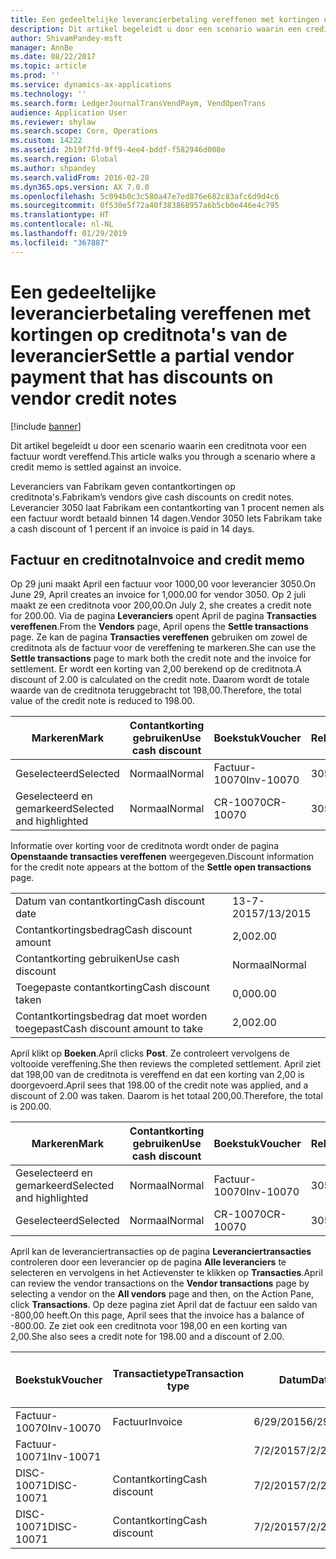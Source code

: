 ```yaml
---
title: Een gedeeltelijke leverancierbetaling vereffenen met kortingen op creditnota's van de leverancier
description: Dit artikel begeleidt u door een scenario waarin een creditnota voor een factuur wordt vereffend.
author: ShivamPandey-msft
manager: AnnBe
ms.date: 08/22/2017
ms.topic: article
ms.prod: ''
ms.service: dynamics-ax-applications
ms.technology: ''
ms.search.form: LedgerJournalTransVendPaym, VendOpenTrans
audience: Application User
ms.reviewer: shylaw
ms.search.scope: Core, Operations
ms.custom: 14222
ms.assetid: 2b19f7fd-9ff9-4ee4-bddf-f582946d008e
ms.search.region: Global
ms.author: shpandey
ms.search.validFrom: 2016-02-28
ms.dyn365.ops.version: AX 7.0.0
ms.openlocfilehash: 5c094b0c3c580a47e7ed876e682c83afc6d9d4c6
ms.sourcegitcommit: 0f530e5f72a40f383868957a6b5cb0e446e4c795
ms.translationtype: HT
ms.contentlocale: nl-NL
ms.lasthandoff: 01/29/2019
ms.locfileid: "367887"
---
```

# <a name="settle-a-partial-vendor-payment-that-has-discounts-on-vendor-credit-notes"></a><span data-ttu-id="5b8ad-103">Een gedeeltelijke leverancierbetaling vereffenen met kortingen op creditnota's van de leverancier</span><span class="sxs-lookup"><span data-stu-id="5b8ad-103">Settle a partial vendor payment that has discounts on vendor credit notes</span></span>

[!include [banner](../includes/banner.md)]

<span data-ttu-id="5b8ad-104">Dit artikel begeleidt u door een scenario waarin een creditnota voor een factuur wordt vereffend.</span><span class="sxs-lookup"><span data-stu-id="5b8ad-104">This article walks you through a scenario where a credit memo is settled against an invoice.</span></span>

<span data-ttu-id="5b8ad-105">Leveranciers van Fabrikam geven contantkortingen op creditnota's.</span><span class="sxs-lookup"><span data-stu-id="5b8ad-105">Fabrikam’s vendors give cash discounts on credit notes.</span></span> <span data-ttu-id="5b8ad-106">Leverancier 3050 laat Fabrikam een contantkorting van 1 procent nemen als een factuur wordt betaald binnen 14 dagen.</span><span class="sxs-lookup"><span data-stu-id="5b8ad-106">Vendor 3050 lets Fabrikam take a cash discount of 1 percent if an invoice is paid in 14 days.</span></span>

## <a name="invoice-and-credit-memo"></a><span data-ttu-id="5b8ad-107">Factuur en creditnota</span><span class="sxs-lookup"><span data-stu-id="5b8ad-107">Invoice and credit memo</span></span>
<span data-ttu-id="5b8ad-108">Op 29 juni maakt April een factuur voor 1000,00 voor leverancier 3050.</span><span class="sxs-lookup"><span data-stu-id="5b8ad-108">On June 29, April creates an invoice for 1,000.00 for vendor 3050.</span></span> <span data-ttu-id="5b8ad-109">Op 2 juli maakt ze een creditnota voor 200,00.</span><span class="sxs-lookup"><span data-stu-id="5b8ad-109">On July 2, she creates a credit note for 200.00.</span></span> <span data-ttu-id="5b8ad-110">Via de pagina **Leveranciers** opent April de pagina **Transacties vereffenen**.</span><span class="sxs-lookup"><span data-stu-id="5b8ad-110">From the **Vendors** page, April opens the **Settle transactions** page.</span></span> <span data-ttu-id="5b8ad-111">Ze kan de pagina **Transacties vereffenen** gebruiken om zowel de creditnota als de factuur voor de vereffening te markeren.</span><span class="sxs-lookup"><span data-stu-id="5b8ad-111">She can use the **Settle transactions** page to mark both the credit note and the invoice for settlement.</span></span> <span data-ttu-id="5b8ad-112">Er wordt een korting van 2,00 berekend op de creditnota.</span><span class="sxs-lookup"><span data-stu-id="5b8ad-112">A discount of 2.00 is calculated on the credit note.</span></span> <span data-ttu-id="5b8ad-113">Daarom wordt de totale waarde van de creditnota teruggebracht tot 198,00.</span><span class="sxs-lookup"><span data-stu-id="5b8ad-113">Therefore, the total value of the credit note is reduced to 198.00.</span></span>

| <span data-ttu-id="5b8ad-114">Markeren</span><span class="sxs-lookup"><span data-stu-id="5b8ad-114">Mark</span></span>                     | <span data-ttu-id="5b8ad-115">Contantkorting gebruiken</span><span class="sxs-lookup"><span data-stu-id="5b8ad-115">Use cash discount</span></span> | <span data-ttu-id="5b8ad-116">Boekstuk</span><span class="sxs-lookup"><span data-stu-id="5b8ad-116">Voucher</span></span>   | <span data-ttu-id="5b8ad-117">Rekening</span><span class="sxs-lookup"><span data-stu-id="5b8ad-117">Account</span></span> | <span data-ttu-id="5b8ad-118">Datum</span><span class="sxs-lookup"><span data-stu-id="5b8ad-118">Date</span></span>      | <span data-ttu-id="5b8ad-119">Vervaldatum</span><span class="sxs-lookup"><span data-stu-id="5b8ad-119">Due date</span></span>  | <span data-ttu-id="5b8ad-120">Factuur</span><span class="sxs-lookup"><span data-stu-id="5b8ad-120">Invoice</span></span> | <span data-ttu-id="5b8ad-121">Bedrag in transactievaluta</span><span class="sxs-lookup"><span data-stu-id="5b8ad-121">Amount in transaction currency</span></span> | <span data-ttu-id="5b8ad-122">Valuta</span><span class="sxs-lookup"><span data-stu-id="5b8ad-122">Currency</span></span> | <span data-ttu-id="5b8ad-123">Bedrag om te vereffenen</span><span class="sxs-lookup"><span data-stu-id="5b8ad-123">Amount to settle</span></span> |
|--------------------------|-------------------|-----------|---------|-----------|-----------|---------|--------------------------------|----------|------------------|
| <span data-ttu-id="5b8ad-124">Geselecteerd</span><span class="sxs-lookup"><span data-stu-id="5b8ad-124">Selected</span></span>                 | <span data-ttu-id="5b8ad-125">Normaal</span><span class="sxs-lookup"><span data-stu-id="5b8ad-125">Normal</span></span>            | <span data-ttu-id="5b8ad-126">Factuur-10070</span><span class="sxs-lookup"><span data-stu-id="5b8ad-126">Inv-10070</span></span> | <span data-ttu-id="5b8ad-127">3050</span><span class="sxs-lookup"><span data-stu-id="5b8ad-127">3050</span></span>    | <span data-ttu-id="5b8ad-128">6/29/2015</span><span class="sxs-lookup"><span data-stu-id="5b8ad-128">6/29/2015</span></span> | <span data-ttu-id="5b8ad-129">7/29/2015</span><span class="sxs-lookup"><span data-stu-id="5b8ad-129">7/29/2015</span></span> | <span data-ttu-id="5b8ad-130">10070</span><span class="sxs-lookup"><span data-stu-id="5b8ad-130">10070</span></span>   | <span data-ttu-id="5b8ad-131">-1.000,00</span><span class="sxs-lookup"><span data-stu-id="5b8ad-131">-1,000.00</span></span>                      | <span data-ttu-id="5b8ad-132">USD</span><span class="sxs-lookup"><span data-stu-id="5b8ad-132">USD</span></span>      | <span data-ttu-id="5b8ad-133">-990,00</span><span class="sxs-lookup"><span data-stu-id="5b8ad-133">-990.00</span></span>          |
| <span data-ttu-id="5b8ad-134">Geselecteerd en gemarkeerd</span><span class="sxs-lookup"><span data-stu-id="5b8ad-134">Selected and highlighted</span></span> | <span data-ttu-id="5b8ad-135">Normaal</span><span class="sxs-lookup"><span data-stu-id="5b8ad-135">Normal</span></span>            | <span data-ttu-id="5b8ad-136">CR-10070</span><span class="sxs-lookup"><span data-stu-id="5b8ad-136">CR-10070</span></span>  | <span data-ttu-id="5b8ad-137">3050</span><span class="sxs-lookup"><span data-stu-id="5b8ad-137">3050</span></span>    | <span data-ttu-id="5b8ad-138">7/2/2015</span><span class="sxs-lookup"><span data-stu-id="5b8ad-138">7/2/2015</span></span>  | <span data-ttu-id="5b8ad-139">7/29/2015</span><span class="sxs-lookup"><span data-stu-id="5b8ad-139">7/29/2015</span></span> |         | <span data-ttu-id="5b8ad-140">200,00</span><span class="sxs-lookup"><span data-stu-id="5b8ad-140">200.00</span></span>                         | <span data-ttu-id="5b8ad-141">USD</span><span class="sxs-lookup"><span data-stu-id="5b8ad-141">USD</span></span>      | <span data-ttu-id="5b8ad-142">198,00</span><span class="sxs-lookup"><span data-stu-id="5b8ad-142">198.00</span></span>           |

<span data-ttu-id="5b8ad-143">Informatie over korting voor de creditnota wordt onder de pagina **Openstaande transacties vereffenen** weergegeven.</span><span class="sxs-lookup"><span data-stu-id="5b8ad-143">Discount information for the credit note appears at the bottom of the **Settle open transactions** page.</span></span>

|                              |           |
|------------------------------|-----------|
| <span data-ttu-id="5b8ad-144">Datum van contantkorting</span><span class="sxs-lookup"><span data-stu-id="5b8ad-144">Cash discount date</span></span>           | <span data-ttu-id="5b8ad-145">13-7-2015</span><span class="sxs-lookup"><span data-stu-id="5b8ad-145">7/13/2015</span></span> |
| <span data-ttu-id="5b8ad-146">Contantkortingsbedrag</span><span class="sxs-lookup"><span data-stu-id="5b8ad-146">Cash discount amount</span></span>         | <span data-ttu-id="5b8ad-147">2,00</span><span class="sxs-lookup"><span data-stu-id="5b8ad-147">2.00</span></span>      |
| <span data-ttu-id="5b8ad-148">Contantkorting gebruiken</span><span class="sxs-lookup"><span data-stu-id="5b8ad-148">Use cash discount</span></span>            | <span data-ttu-id="5b8ad-149">Normaal</span><span class="sxs-lookup"><span data-stu-id="5b8ad-149">Normal</span></span>    |
| <span data-ttu-id="5b8ad-150">Toegepaste contantkorting</span><span class="sxs-lookup"><span data-stu-id="5b8ad-150">Cash discount taken</span></span>          | <span data-ttu-id="5b8ad-151">0,00</span><span class="sxs-lookup"><span data-stu-id="5b8ad-151">0.00</span></span>      |
| <span data-ttu-id="5b8ad-152">Contantkortingsbedrag dat moet worden toegepast</span><span class="sxs-lookup"><span data-stu-id="5b8ad-152">Cash discount amount to take</span></span> | <span data-ttu-id="5b8ad-153">2,00</span><span class="sxs-lookup"><span data-stu-id="5b8ad-153">2.00</span></span>      |

<span data-ttu-id="5b8ad-154">April klikt op **Boeken**.</span><span class="sxs-lookup"><span data-stu-id="5b8ad-154">April clicks **Post**.</span></span> <span data-ttu-id="5b8ad-155">Ze controleert vervolgens de voltooide vereffening.</span><span class="sxs-lookup"><span data-stu-id="5b8ad-155">She then reviews the completed settlement.</span></span> <span data-ttu-id="5b8ad-156">April ziet dat 198,00 van de creditnota is vereffend en dat een korting van 2,00 is doorgevoerd.</span><span class="sxs-lookup"><span data-stu-id="5b8ad-156">April sees that 198.00 of the credit note was applied, and a discount of 2.00 was taken.</span></span> <span data-ttu-id="5b8ad-157">Daarom is het totaal 200,00.</span><span class="sxs-lookup"><span data-stu-id="5b8ad-157">Therefore, the total is 200.00.</span></span>

| <span data-ttu-id="5b8ad-158">Markeren</span><span class="sxs-lookup"><span data-stu-id="5b8ad-158">Mark</span></span>                     | <span data-ttu-id="5b8ad-159">Contantkorting gebruiken</span><span class="sxs-lookup"><span data-stu-id="5b8ad-159">Use cash discount</span></span> | <span data-ttu-id="5b8ad-160">Boekstuk</span><span class="sxs-lookup"><span data-stu-id="5b8ad-160">Voucher</span></span>   | <span data-ttu-id="5b8ad-161">Rekening</span><span class="sxs-lookup"><span data-stu-id="5b8ad-161">Account</span></span> | <span data-ttu-id="5b8ad-162">Datum</span><span class="sxs-lookup"><span data-stu-id="5b8ad-162">Date</span></span>      | <span data-ttu-id="5b8ad-163">Vervaldatum</span><span class="sxs-lookup"><span data-stu-id="5b8ad-163">Due date</span></span>  | <span data-ttu-id="5b8ad-164">Factuur</span><span class="sxs-lookup"><span data-stu-id="5b8ad-164">Invoice</span></span>  | <span data-ttu-id="5b8ad-165">Bedrag in transactievaluta</span><span class="sxs-lookup"><span data-stu-id="5b8ad-165">Amount in transaction currency</span></span> | <span data-ttu-id="5b8ad-166">Valuta</span><span class="sxs-lookup"><span data-stu-id="5b8ad-166">Currency</span></span> | <span data-ttu-id="5b8ad-167">Bedrag om te vereffenen</span><span class="sxs-lookup"><span data-stu-id="5b8ad-167">Amount to settle</span></span> |
|--------------------------|-------------------|-----------|---------|-----------|-----------|----------|--------------------------------|----------|------------------|
| <span data-ttu-id="5b8ad-168">Geselecteerd en gemarkeerd</span><span class="sxs-lookup"><span data-stu-id="5b8ad-168">Selected and highlighted</span></span> | <span data-ttu-id="5b8ad-169">Normaal</span><span class="sxs-lookup"><span data-stu-id="5b8ad-169">Normal</span></span>            | <span data-ttu-id="5b8ad-170">Factuur-10070</span><span class="sxs-lookup"><span data-stu-id="5b8ad-170">Inv-10070</span></span> | <span data-ttu-id="5b8ad-171">3050</span><span class="sxs-lookup"><span data-stu-id="5b8ad-171">3050</span></span>    | <span data-ttu-id="5b8ad-172">6/29/2015</span><span class="sxs-lookup"><span data-stu-id="5b8ad-172">6/29/2015</span></span> | <span data-ttu-id="5b8ad-173">7/29/2015</span><span class="sxs-lookup"><span data-stu-id="5b8ad-173">7/29/2015</span></span> | <span data-ttu-id="5b8ad-174">10070</span><span class="sxs-lookup"><span data-stu-id="5b8ad-174">10070</span></span>    | <span data-ttu-id="5b8ad-175">-1.000,00</span><span class="sxs-lookup"><span data-stu-id="5b8ad-175">-1,000.00</span></span>                      | <span data-ttu-id="5b8ad-176">USD</span><span class="sxs-lookup"><span data-stu-id="5b8ad-176">USD</span></span>      | <span data-ttu-id="5b8ad-177">-200,00</span><span class="sxs-lookup"><span data-stu-id="5b8ad-177">-200.00</span></span>          |
| <span data-ttu-id="5b8ad-178">Geselecteerd</span><span class="sxs-lookup"><span data-stu-id="5b8ad-178">Selected</span></span>                 | <span data-ttu-id="5b8ad-179">Normaal</span><span class="sxs-lookup"><span data-stu-id="5b8ad-179">Normal</span></span>            | <span data-ttu-id="5b8ad-180">CR-10070</span><span class="sxs-lookup"><span data-stu-id="5b8ad-180">CR-10070</span></span>  | <span data-ttu-id="5b8ad-181">3050</span><span class="sxs-lookup"><span data-stu-id="5b8ad-181">3050</span></span>    | <span data-ttu-id="5b8ad-182">7/2/2015</span><span class="sxs-lookup"><span data-stu-id="5b8ad-182">7/2/2015</span></span>  | <span data-ttu-id="5b8ad-183">7/29/2015</span><span class="sxs-lookup"><span data-stu-id="5b8ad-183">7/29/2015</span></span> | <span data-ttu-id="5b8ad-184">CR-10070</span><span class="sxs-lookup"><span data-stu-id="5b8ad-184">CR-10070</span></span> | <span data-ttu-id="5b8ad-185">200,00</span><span class="sxs-lookup"><span data-stu-id="5b8ad-185">200.00</span></span>                         | <span data-ttu-id="5b8ad-186">USD</span><span class="sxs-lookup"><span data-stu-id="5b8ad-186">USD</span></span>      | <span data-ttu-id="5b8ad-187">198,00</span><span class="sxs-lookup"><span data-stu-id="5b8ad-187">198.00</span></span>           |

<span data-ttu-id="5b8ad-188">April kan de leveranciertransacties op de pagina **Leveranciertransacties** controleren door een leverancier op de pagina **Alle leveranciers** te selecteren en vervolgens in het Actievenster te klikken op **Transacties**.</span><span class="sxs-lookup"><span data-stu-id="5b8ad-188">April can review the vendor transactions on the **Vendor transactions** page by selecting a vendor on the **All vendors** page and then, on the Action Pane, click **Transactions**.</span></span> <span data-ttu-id="5b8ad-189">Op deze pagina ziet April dat de factuur een saldo van -800,00 heeft.</span><span class="sxs-lookup"><span data-stu-id="5b8ad-189">On this page, April sees that the invoice has a balance of -800.00.</span></span> <span data-ttu-id="5b8ad-190">Ze ziet ook een creditnota voor 198,00 en een korting van 2,00.</span><span class="sxs-lookup"><span data-stu-id="5b8ad-190">She also sees a credit note for 198.00 and a discount of 2.00.</span></span>

| <span data-ttu-id="5b8ad-191">Boekstuk</span><span class="sxs-lookup"><span data-stu-id="5b8ad-191">Voucher</span></span>    | <span data-ttu-id="5b8ad-192">Transactietype</span><span class="sxs-lookup"><span data-stu-id="5b8ad-192">Transaction type</span></span> | <span data-ttu-id="5b8ad-193">Datum</span><span class="sxs-lookup"><span data-stu-id="5b8ad-193">Date</span></span>      | <span data-ttu-id="5b8ad-194">Factuur</span><span class="sxs-lookup"><span data-stu-id="5b8ad-194">Invoice</span></span> | <span data-ttu-id="5b8ad-195">Debetbedrag in transactievaluta</span><span class="sxs-lookup"><span data-stu-id="5b8ad-195">Amount in transaction currency debit</span></span> | <span data-ttu-id="5b8ad-196">Creditbedrag in transactievaluta</span><span class="sxs-lookup"><span data-stu-id="5b8ad-196">Amount in transaction currency credit</span></span> | <span data-ttu-id="5b8ad-197">Saldo</span><span class="sxs-lookup"><span data-stu-id="5b8ad-197">Balance</span></span> | <span data-ttu-id="5b8ad-198">Valuta</span><span class="sxs-lookup"><span data-stu-id="5b8ad-198">Currency</span></span> |
|------------|------------------|-----------|---------|--------------------------------------|---------------------------------------|---------|----------|
| <span data-ttu-id="5b8ad-199">Factuur-10070</span><span class="sxs-lookup"><span data-stu-id="5b8ad-199">Inv-10070</span></span>  | <span data-ttu-id="5b8ad-200">Factuur</span><span class="sxs-lookup"><span data-stu-id="5b8ad-200">Invoice</span></span>          | <span data-ttu-id="5b8ad-201">6/29/2015</span><span class="sxs-lookup"><span data-stu-id="5b8ad-201">6/29/2015</span></span> | <span data-ttu-id="5b8ad-202">10070</span><span class="sxs-lookup"><span data-stu-id="5b8ad-202">10070</span></span>   |                                      | <span data-ttu-id="5b8ad-203">1.000,00</span><span class="sxs-lookup"><span data-stu-id="5b8ad-203">1,000.00</span></span>                              | <span data-ttu-id="5b8ad-204">-800,00</span><span class="sxs-lookup"><span data-stu-id="5b8ad-204">-800.00</span></span> | <span data-ttu-id="5b8ad-205">USD</span><span class="sxs-lookup"><span data-stu-id="5b8ad-205">USD</span></span>      |
| <span data-ttu-id="5b8ad-206">Factuur-10071</span><span class="sxs-lookup"><span data-stu-id="5b8ad-206">Inv-10071</span></span>  |                  | <span data-ttu-id="5b8ad-207">7/2/2015</span><span class="sxs-lookup"><span data-stu-id="5b8ad-207">7/2/2015</span></span>  | <span data-ttu-id="5b8ad-208">CR10071</span><span class="sxs-lookup"><span data-stu-id="5b8ad-208">CR10071</span></span> | <span data-ttu-id="5b8ad-209">200,00</span><span class="sxs-lookup"><span data-stu-id="5b8ad-209">200.00</span></span>                               |                                       | <span data-ttu-id="5b8ad-210">0,00</span><span class="sxs-lookup"><span data-stu-id="5b8ad-210">0.00</span></span>    | <span data-ttu-id="5b8ad-211">USD</span><span class="sxs-lookup"><span data-stu-id="5b8ad-211">USD</span></span>      |
| <span data-ttu-id="5b8ad-212">DISC-10071</span><span class="sxs-lookup"><span data-stu-id="5b8ad-212">DISC-10071</span></span> |  <span data-ttu-id="5b8ad-213">Contantkorting</span><span class="sxs-lookup"><span data-stu-id="5b8ad-213">Cash discount</span></span>   | <span data-ttu-id="5b8ad-214">7/2/2015</span><span class="sxs-lookup"><span data-stu-id="5b8ad-214">7/2/2015</span></span>  |         | <span data-ttu-id="5b8ad-215">2,00</span><span class="sxs-lookup"><span data-stu-id="5b8ad-215">2.00</span></span>                                 |                                       | <span data-ttu-id="5b8ad-216">0,00</span><span class="sxs-lookup"><span data-stu-id="5b8ad-216">0.00</span></span>    | <span data-ttu-id="5b8ad-217">USD</span><span class="sxs-lookup"><span data-stu-id="5b8ad-217">USD</span></span>      |
| <span data-ttu-id="5b8ad-218">DISC-10071</span><span class="sxs-lookup"><span data-stu-id="5b8ad-218">DISC-10071</span></span> |  <span data-ttu-id="5b8ad-219">Contantkorting</span><span class="sxs-lookup"><span data-stu-id="5b8ad-219">Cash discount</span></span>   | <span data-ttu-id="5b8ad-220">7/2/2015</span><span class="sxs-lookup"><span data-stu-id="5b8ad-220">7/2/2015</span></span>  |         |                                      | <span data-ttu-id="5b8ad-221">2,00</span><span class="sxs-lookup"><span data-stu-id="5b8ad-221">2.00</span></span>                                  | <span data-ttu-id="5b8ad-222">0,00</span><span class="sxs-lookup"><span data-stu-id="5b8ad-222">0.00</span></span>    | <span data-ttu-id="5b8ad-223">USD</span><span class="sxs-lookup"><span data-stu-id="5b8ad-223">USD</span></span>      |





